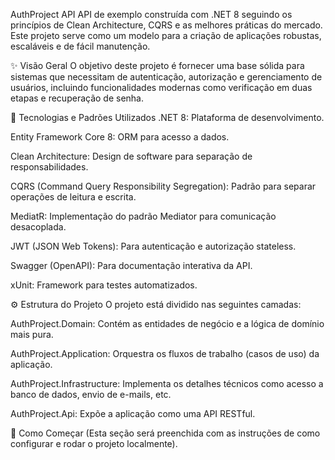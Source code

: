 AuthProject API
API de exemplo construída com .NET 8 seguindo os princípios de Clean Architecture, CQRS e as melhores práticas do mercado. Este projeto serve como um modelo para a criação de aplicações robustas, escaláveis e de fácil manutenção.

✨ Visão Geral
O objetivo deste projeto é fornecer uma base sólida para sistemas que necessitam de autenticação, autorização e gerenciamento de usuários, incluindo funcionalidades modernas como verificação em duas etapas e recuperação de senha.

🚀 Tecnologias e Padrões Utilizados
.NET 8: Plataforma de desenvolvimento.

Entity Framework Core 8: ORM para acesso a dados.

Clean Architecture: Design de software para separação de responsabilidades.

CQRS (Command Query Responsibility Segregation): Padrão para separar operações de leitura e escrita.

MediatR: Implementação do padrão Mediator para comunicação desacoplada.

JWT (JSON Web Tokens): Para autenticação e autorização stateless.

Swagger (OpenAPI): Para documentação interativa da API.

xUnit: Framework para testes automatizados.

⚙️ Estrutura do Projeto
O projeto está dividido nas seguintes camadas:

AuthProject.Domain: Contém as entidades de negócio e a lógica de domínio mais pura.

AuthProject.Application: Orquestra os fluxos de trabalho (casos de uso) da aplicação.

AuthProject.Infrastructure: Implementa os detalhes técnicos como acesso a banco de dados, envio de e-mails, etc.

AuthProject.Api: Expõe a aplicação como uma API RESTful.

🏁 Como Começar
(Esta seção será preenchida com as instruções de como configurar e rodar o projeto localmente).